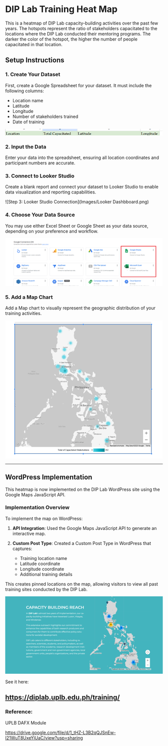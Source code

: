 # DIP Lab Training Heat Map

This is a heatmap of DIP Lab capacity-building activities over the past few years. The hotspots represent the ratio of stakeholders capacitated to the locations where the DIP Lab conducted their mentoring programs. The darker the color of the hotspot, the higher the number of people capacitated in that location.

## Setup Instructions

### 1. Create Your Dataset

First, create a Google Spreadsheet for your dataset. It must include the following columns:
- Location name
- Latitude
- Longitude
- Number of stakeholders trained
- Date of training

![Step 1: Dataset Structure](Images/Headers.png)

### 2. Input the Data

Enter your data into the spreadsheet, ensuring all location coordinates and participant numbers are accurate.

### 3. Connect to Looker Studio

Create a blank report and connect your dataset to Looker Studio to enable data visualization and reporting capabilities.

![Step 3: Looker Studio Connection](Images/Looker Dashbboard.png)

### 4. Choose Your Data Source

You may use either Excel Sheet or Google Sheet as your data source, depending on your preference and workflow.

![Step 4: Data Source Options](Images/Highlighted.png)

### 5. Add a Map Chart

Add a Map chart to visually represent the geographic distribution of your training activities.

![Step 5: Map Visualization](Images/Chart.png)

---

## WordPress Implementation

This heatmap is now implemented on the DIP Lab WordPress site using the Google Maps JavaScript API.

### Implementation Overview

To implement the map on WordPress:

1. **API Integration**: Used the Google Maps JavaScript API to generate an interactive map.

2. **Custom Post Type**: Created a Custom Post Type in WordPress that captures:
   - Training location name
   - Latitude coordinate
   - Longitude coordinate
   - Additional training details

This creates pinned locations on the map, allowing visitors to view all past training sites conducted by the DIP Lab.

![WordPress Map Implementation](Images/Implementation.png)

See it here:

https://diplab.uplb.edu.ph/training/
---

### Reference:

UPLB DAFX Module

https://drive.google.com/file/d/1_tHZ-L3B2qQJSnEw-I21WuT8UxeYiUaC/view?usp=sharing

